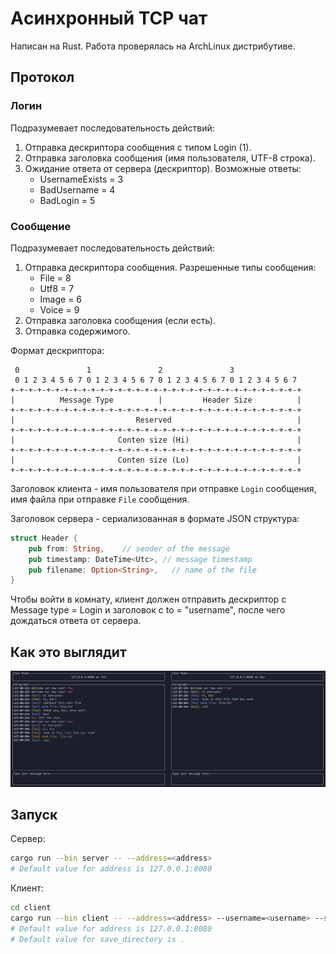 # Aсинхронный TCP чат

Написан на Rust.
Работа проверялась на ArchLinux дистрибутиве.

## Протокол

### Логин

Подразумевает последовательность действий:

1. Отправка дескриптора сообщения с типом Login (1).
2. Отправка заголовка сообщения (имя пользователя, UTF-8 строка).
3. Ожидание ответа от сервера (дескриптор). Возможные ответы:
    - UsernameExists = 3
    - BadUsername = 4
    - BadLogin = 5

### Сообщение

Подразумевает последовательность действий:

1. Отправка дескриптора сообщения. Разрешенные типы сообщения:
    - File = 8
    - Utf8 = 7
    - Image = 6
    - Voice = 9
2. Отправка заголовка сообщения (если есть).
3. Отправка содержимого.

Формат дескриптора:

```text
 0               1               2               3
 0 1 2 3 4 5 6 7 0 1 2 3 4 5 6 7 0 1 2 3 4 5 6 7 0 1 2 3 4 5 6 7 
+-+-+-+-+-+-+-+-+-+-+-+-+-+-+-+-+-+-+-+-+-+-+-+-+-+-+-+-+-+-+-+-+
|          Message Type          |         Header Size          |
+-+-+-+-+-+-+-+-+-+-+-+-+-+-+-+-+-+-+-+-+-+-+-+-+-+-+-+-+-+-+-+-+
|                           Reserved                            |
+-+-+-+-+-+-+-+-+-+-+-+-+-+-+-+-+-+-+-+-+-+-+-+-+-+-+-+-+-+-+-+-+
|                       Conten size (Hi)                        |
+-+-+-+-+-+-+-+-+-+-+-+-+-+-+-+-+-+-+-+-+-+-+-+-+-+-+-+-+-+-+-+-+
|                       Conten size (Lo)                        |
+-+-+-+-+-+-+-+-+-+-+-+-+-+-+-+-+-+-+-+-+-+-+-+-+-+-+-+-+-+-+-+-+
```

Заголовок клиента - имя пользователя при отправке `Login` сообщения, имя файла при отправке `File` сообщения.

Заголовок сервера - сериализованная в формате JSON структура:

```Rust
struct Header {
    pub from: String,    // sender of the message
    pub timestamp: DateTime<Utc>, // message timestamp
    pub filename: Option<String>,   // name of the file
}
```

Чтобы войти в комнату, клиент должен отправить дескриптор с Message type = Login и заголовок с to = "username", после чего дождаться ответа от сервера.

## Как это выглядит

![пример чата с тремя пользователями](example.png)

## Запуск

Сервер:

```sh
cargo run --bin server -- --address=<address>
# Default value for address is 127.0.0.1:8080
```

Клиент:

```sh
cd client
cargo run --bin client -- --address=<address> --username=<username> --save_directory==<save_directory>
# Default value for address is 127.0.0.1:8080
# Default value for save_directory is .
```
